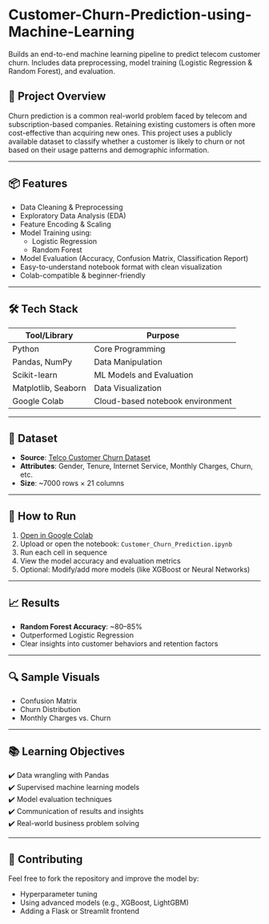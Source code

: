 # Customer-Churn-Prediction-using-Machine-Learning
Builds an end-to-end machine learning pipeline to predict telecom customer churn. Includes data preprocessing, model training (Logistic Regression &amp; Random Forest), and evaluation.


## 🚀 Project Overview

Churn prediction is a common real-world problem faced by telecom and subscription-based companies. Retaining existing customers is often more cost-effective than acquiring new ones. This project uses a publicly available dataset to classify whether a customer is likely to churn or not based on their usage patterns and demographic information.

---

## 📦 Features

- Data Cleaning & Preprocessing
- Exploratory Data Analysis (EDA)
- Feature Encoding & Scaling
- Model Training using:
  - Logistic Regression
  - Random Forest
- Model Evaluation (Accuracy, Confusion Matrix, Classification Report)
- Easy-to-understand notebook format with clean visualization
- Colab-compatible & beginner-friendly

---

## 🛠 Tech Stack

| Tool/Library | Purpose |
|--------------|---------|
| Python       | Core Programming |
| Pandas, NumPy | Data Manipulation |
| Scikit-learn | ML Models and Evaluation |
| Matplotlib, Seaborn | Data Visualization |
| Google Colab | Cloud-based notebook environment |

---

## 📂 Dataset

- **Source**: [Telco Customer Churn Dataset](/content/WA_Fn-UseC_-Telco-Customer-Churn.csv)
- **Attributes**: Gender, Tenure, Internet Service, Monthly Charges, Churn, etc.
- **Size**: ~7000 rows × 21 columns

---

## 🧪 How to Run

1. [Open in Google Colab](https://colab.research.google.com/)
2. Upload or open the notebook: `Customer_Churn_Prediction.ipynb`
3. Run each cell in sequence
4. View the model accuracy and evaluation metrics
5. Optional: Modify/add more models (like XGBoost or Neural Networks)

---

## 📈 Results

- **Random Forest Accuracy**: ~80–85%
- Outperformed Logistic Regression
- Clear insights into customer behaviors and retention factors

---

## 🔍 Sample Visuals

- Confusion Matrix
- Churn Distribution
- Monthly Charges vs. Churn

---

## 📚 Learning Objectives

✔️ Data wrangling with Pandas  
✔️ Supervised machine learning models  
✔️ Model evaluation techniques  
✔️ Communication of results and insights  
✔️ Real-world business problem solving

---

## 🤝 Contributing

Feel free to fork the repository and improve the model by:
- Hyperparameter tuning
- Using advanced models (e.g., XGBoost, LightGBM)
- Adding a Flask or Streamlit frontend







